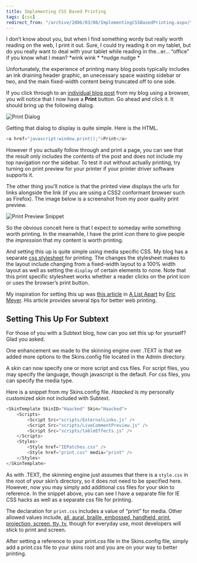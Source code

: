 ```yaml
---
title: Implementing CSS Based Printing
tags: [css]
redirect_from: "/archive/2006/03/08/ImplementingCSSBasedPrinting.aspx/"
---
```


I don’t know about you, but when I find something wordy but really worth
reading on the web, I print it out. Sure, I could try reading it on my
tablet, but do you really want to deal with your tablet while reading in
the...er... “office” if you know what I mean?   *wink wink  *   *nudge
nudge  *

Unfortunately, the experience of printing many blog posts typically
includes an ink draining header graphic, an unecessary space wasting
sidebar or two, and the main fixed-width content being truncated off to
one side.

If you click through to an [individual blog
post](https://haacked.com/archive/2005/09/24/10336.aspx "Going Into Design Debt")
from my blog using a browser, you will notice that I now have a
**Print** button. Go ahead and click it. It should bring up the
following dialog.

![Print Dialog](https://haacked.com/assets/images/PrintDialog.png)

Getting that dialog to display is quite simple. Here is the HTML.

```csharp
<a href="javascript:window.print();">Print</a>
```

However if you actually follow through and print a page, you can see
that the result only includes the contents of the post and does not
include my top navigation nor the sidebar. To test it out without
actually printing, try turning on print preview for your printer if your
printer driver software supports it.

The other thing you’ll notice is that the printed view displays the urls
for links alongside the link (if you are using a CSS2 conformant browser
such as Firefox). The image below is a screenshot from my poor quality
print preview.

![Print Preview
Snippet](https://haacked.com/assets/images/PrintPreviewSnippet.png)

So the obvious conceit here is that I expect to someday write something
worth printing. In the meanwhile, I have the print icon there to give
people the *impression* that my content is worth printing.

And setting this up is quite simple using media specific CSS. My blog
has a separate [css
stylesheet](https://haacked.com/skins/Haacked/print.css "Print Stylesheet")
for printing. The changes the stylesheet makes to the layout include
changing from a fixed-width layout to a 100% width layout as well as
setting the `display` of certain elements to none. Note that this print
specific stylesheet works whether a reader clicks on the print icon or
uses the browser’s print button.

My inspiration for setting this up was [this
article](http://www.alistapart.com/articles/goingtoprint "Going To Print")
in [A List Apart](http://www.alistapart.com/ "A List Apart Website") by
[Eric Meyer](http://www.meyerweb.com/eric/ "Eric Meyer"). His article
provides several tips for better web printing.

Setting This Up For Subtext
---------------------------

For those of you with a Subtext blog, how can you set this up for
yourself? Glad you asked.

One enhancement we made to the skinning engine over .TEXT is that we
added more options to the Skins.config file located in the Admin
directory.

A skin can now specify one or more script and css files. For script
files, you may specify the language, though javascript is the default.
For css files, you can specify the media type.

Here is a snippet from my Skins.config file. *Haacked* is my personally
customized skin not included with Subtext.

```csharp
<SkinTemplate SkinID="Haacked" Skin="Haacked">
    <Scripts>
        <Script Src="scripts/ExternalLinks.js" />
        <Script Src="scripts/LiveCommentPreview.js" />
        <Script Src="scripts/tableEffects.js" />
    </Scripts>
    <Styles>
        <Style href="IEPatches.css" />
        <Style href="print.css" media="print" />
    </Styles>
</SkinTemplate>
```

As with .TEXT, the skinning engine just assumes that there is a
`style.css` in the root of your skin’s directory, so it does not need to
be specified here. However, now you may simply add additional css files
for your skin to reference. In the snippet above, you can see I have a
separate file for IE CSS hacks as well as a separate css file for
printing.

The declaration for `print.css` includes a value of “print” for media.
Other allowed values include, [all, aural, braille, embossed, handheld,
print, projection, screen, tty,
tv](http://www.w3schools.com/css/css_mediatypes.asp "CSS Media Types"),
though for everyday use, most developers will stick to print and screen.

After setting a reference to your print.css file in the Skins.config
file, simply add a print.css file to your skins root and you are on your
way to better printing.

